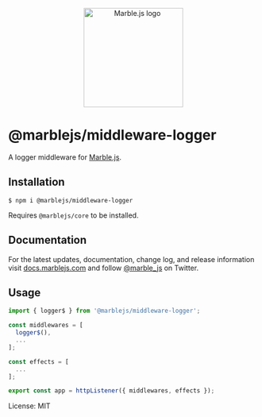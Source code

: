 <p align="center">
  <a href="https://marblejs.com">
    <img src="https://github.com/marblejs/marble/blob/master/assets/img/logo.png?raw=true" width="200" alt="Marble.js logo"/>
  </a>
</p>

# @marblejs/middleware-logger

A logger middleware for [Marble.js](https://github.com/marblejs/marble).

## Installation

```
$ npm i @marblejs/middleware-logger
```
Requires `@marblejs/core` to be installed.

## Documentation

For the latest updates, documentation, change log, and release information visit [docs.marblejs.com](https://docs.marblejs.com) and follow [@marble_js](https://twitter.com/marble_js) on Twitter.

## Usage

```typescript
import { logger$ } from '@marblejs/middleware-logger';

const middlewares = [
  logger$(),
  ...
];

const effects = [
  ...
];

export const app = httpListener({ middlewares, effects });
```
License: MIT
